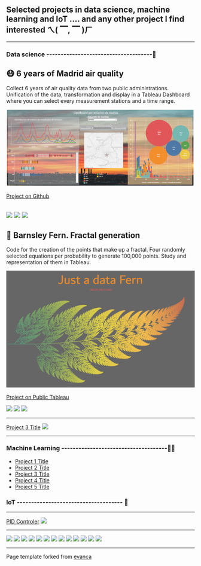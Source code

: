 ## Selected projects in data science, machine learning and IoT .... and any other project I find interested ㄟ( ▔, ▔ )ㄏ

---

### Data science -------------------------------------🚀

## 😷 6 years of Madrid air quality 

Collect 6 years of air quality data from two public administrations. Unification of the data, transformation and display in a Tableau Dashboard where you can select every measurement stations and a time range. 

<img src="images/aire.PNG?raw=true"/>

[Project on Github](https://github.com/4tolon/Aire_de_calidad)

[![](https://img.shields.io/badge/Python-white?logo=Python)](#) [![](https://img.shields.io/badge/Jupyter-white?logo=Jupyter)](#) [![](https://img.shields.io/badge/Tableau-white?logo=Tableau)](#)
---

## 🌿 Barnsley Fern. Fractal generation

Code for the creation of the points that make up a fractal. Four randomly selected equations per probability to generate 100,000 points. Study and representation of them in Tableau.

<img src="images/fern2.PNG?raw=true"/>

[Project on Public Tableau](https://public.tableau.com/views/DataFernV1/JustaDataFern?:language=es-ES&:display_count=n&:origin=viz_share_link)

[![](https://img.shields.io/badge/Python-white?logo=Python)](#) [![](https://img.shields.io/badge/Jupyter-white?logo=Jupyter)](#) [![](https://img.shields.io/badge/Tableau-white?logo=Tableau)](#)


---
[Project 3 Title](http://example.com/)
<img src="images/dummy_thumbnail.jpg?raw=true"/>

---

### Machine Learning -------------------------------------🤹‍♂️

- [Project 1 Title](http://example.com/)
- [Project 2 Title](http://example.com/)
- [Project 3 Title](http://example.com/)
- [Project 4 Title](http://example.com/)
- [Project 5 Title](http://example.com/)


### IoT ------------------------------------- 🗼

---
[PID Controler](/pdf/sample_presentation.pdf)
<img src="images/dummy_thumbnail.jpg?raw=true"/>

---


[![](https://img.shields.io/badge/Python-white?logo=Python)](#) 
[![](https://img.shields.io/badge/Jupyter-white?logo=Jupyter)](#)
[![](https://img.shields.io/badge/PyTorch-white?logo=pytorch)](#)
[![](https://img.shields.io/badge/Twitter-white?logo=Twitter)](#)
[![](https://img.shields.io/badge/HuggingFace_Transformers-white?logo=huggingface)](#)
[![](https://img.shields.io/badge/Google-white?logo=Google)](#) 
[![](https://img.shields.io/badge/MongoDB-white?logo=mongodb)](#) 
[![](https://img.shields.io/badge/Scrapy-white?logo=scrapy)](#)
[![](https://img.shields.io/badge/Bash-white?logo=GNUbash)](#)
[![](https://img.shields.io/badge/Pandas-white?logo=Pandas)](#)
[![](https://img.shields.io/badge/Anaconda-white?logo=anaconda)](#)
[![](https://img.shields.io/badge/Geopandas-white?logo=Geopandas)](#)
[![](https://img.shields.io/badge/sklearn-white?logo=scikit-learn)](#)



---
<p style="font-size:14px">Page template forked from <a href="https://github.com/evanca/quick-portfolio">evanca</a></p>
<!-- Remove above link if you don't want to attibute -->
